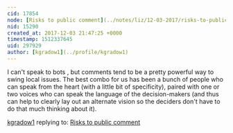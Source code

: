 ```yaml
---
cid: 17854
node: [Risks to public comment](../notes/liz/12-03-2017/risks-to-public-comment)
nid: 15290
created_at: 2017-12-03 21:47:25 +0000
timestamp: 1512337645
uid: 297929
author: [kgradow1](../profile/kgradow1)
---
```


I can't speak to bots , but comments tend to be a pretty powerful way to swing local issues.  The best combo for us has been a bunch of people  who can speak from the heart (with a little bit of specificity), paired with one or two voices who can speak the language of the decision-makers  (and thus can help to clearly lay out an alternate vision so the deciders don't have to do that much thinking about it).  



[kgradow1](../profile/kgradow1) replying to: [Risks to public comment](../notes/liz/12-03-2017/risks-to-public-comment)

